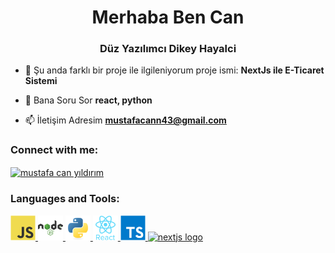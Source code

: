 <h1 align="center">Merhaba Ben Can</h1>
<h3 align="center">Düz Yazılımcı Dikey Hayalci</h3>

- 🔭 Şu anda farklı bir proje ile ilgileniyorum proje ismi: **NextJs ile E-Ticaret Sistemi**

- 💬 Bana Soru Sor **react, python**

- 📫 İletişim Adresim **mustafacann43@gmail.com**

<h3 align="left">Connect with me:</h3>
<p align="left">
<a href="https://linkedin.com/in/mustafa can yıldırım" target="blank"><img align="center" src="https://raw.githubusercontent.com/rahuldkjain/github-profile-readme-generator/master/src/images/icons/Social/linked-in-alt.svg" alt="mustafa can yıldırım" height="30" width="40" /></a>
</p>

<h3 align="left">Languages and Tools:</h3>
<p align="left">
  <a href="https://www.javascript.com/" target="_blank" rel="noreferrer">
    <img  src="https://raw.githubusercontent.com/devicons/devicon/master/icons/javascript/javascript-original.svg" alt="javascript" width="40" height="40"/>
  </a>
  <a href="https://nodejs.org" target="_blank" rel="noreferrer">
    <img  src="https://raw.githubusercontent.com/devicons/devicon/master/icons/nodejs/nodejs-original-wordmark.svg" alt="nodejs" width="40" height="40"/>
  </a>
  <a href="https://pandas.pydata.org/" target="_blank" rel="noreferrer">
    <img src="https://raw.githubusercontent.com/devicons/devicon/master/icons/python/python-original.svg" alt="python" width="40" height="40"/>
  </a>
  <a href="https://reactjs.org/" target="_blank" rel="noreferrer">
    <img  src="https://raw.githubusercontent.com/devicons/devicon/master/icons/react/react-original-wordmark.svg" alt="react" width="40" height="40"/>
  </a>
  <a href="https://www.typescriptlang.org/" target="_blank" rel="noreferrer">
    <img src="https://raw.githubusercontent.com/devicons/devicon/master/icons/typescript/typescript-original.svg" alt="typescript" width="40" height="40"/>
  </a>
  <a href="https://nextjs.org/" target="_blank" rel="noreferrer">
<img src="https://cdn.jsdelivr.net/gh/devicons/devicon/icons/nextjs/nextjs-original.svg" height="40" alt="nextjs logo"  />  </a>
</p>
